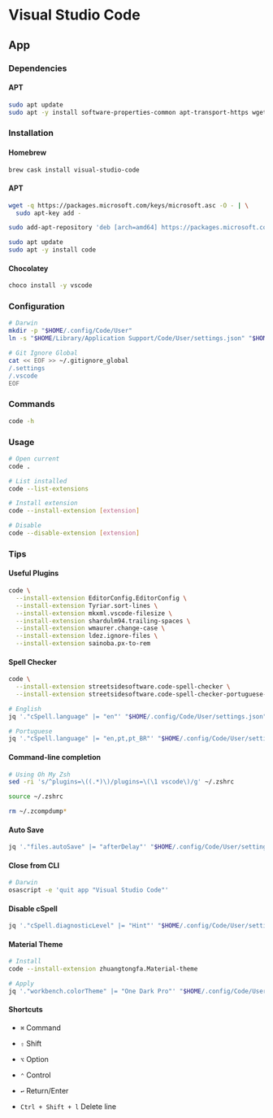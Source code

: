 # Visual Studio Code

## App

### Dependencies

#### APT

```sh
sudo apt update
sudo apt -y install software-properties-common apt-transport-https wget
```

### Installation

#### Homebrew

```sh
brew cask install visual-studio-code
```

#### APT

```sh
wget -q https://packages.microsoft.com/keys/microsoft.asc -O - | \
  sudo apt-key add -

sudo add-apt-repository 'deb [arch=amd64] https://packages.microsoft.com/repos/vscode stable main'
```

```sh
sudo apt update
sudo apt -y install code
```

#### Chocolatey

```sh
choco install -y vscode
```

### Configuration

```sh
# Darwin
mkdir -p "$HOME/.config/Code/User"
ln -s "$HOME/Library/Application Support/Code/User/settings.json" "$HOME/.config/Code/User/settings.json"

# Git Ignore Global
cat << EOF >> ~/.gitignore_global
/.settings
/.vscode
EOF
```

### Commands

```sh
code -h
```

### Usage

```sh
# Open current
code .

# List installed
code --list-extensions

# Install extension
code --install-extension [extension]

# Disable
code --disable-extension [extension]
```

### Tips

#### Useful Plugins

```sh
code \
  --install-extension EditorConfig.EditorConfig \
  --install-extension Tyriar.sort-lines \
  --install-extension mkxml.vscode-filesize \
  --install-extension shardulm94.trailing-spaces \
  --install-extension wmaurer.change-case \
  --install-extension ldez.ignore-files \
  --install-extension sainoba.px-to-rem
```

#### Spell Checker

```sh
code \
  --install-extension streetsidesoftware.code-spell-checker \
  --install-extension streetsidesoftware.code-spell-checker-portuguese-brazilian
```

```sh
# English
jq '."cSpell.language" |= "en"' "$HOME/.config/Code/User/settings.json" | sponge "$HOME/.config/Code/User/settings.json"

# Portuguese
jq '."cSpell.language" |= "en,pt,pt_BR"' "$HOME/.config/Code/User/settings.json" | sponge "$HOME/.config/Code/User/settings.json"
```

#### Command-line completion

```sh
# Using Oh My Zsh
sed -ri 's/^plugins=\((.*)\)/plugins=\(\1 vscode\)/g' ~/.zshrc

source ~/.zshrc

rm ~/.zcompdump*
```

#### Auto Save

```sh
jq '."files.autoSave" |= "afterDelay"' "$HOME/.config/Code/User/settings.json" | sponge "$HOME/.config/Code/User/settings.json"
```

#### Close from CLI

```sh
# Darwin
osascript -e 'quit app "Visual Studio Code"'
```

#### Disable cSpell

```sh
jq '."cSpell.diagnosticLevel" |= "Hint"' "$HOME/.config/Code/User/settings.json" | sponge "$HOME/.config/Code/User/settings.json"
```

#### Material Theme

```sh
# Install
code --install-extension zhuangtongfa.Material-theme

# Apply
jq '."workbench.colorTheme" |= "One Dark Pro"' "$HOME/.config/Code/User/settings.json" | sponge "$HOME/.config/Code/User/settings.json"
```

#### Shortcuts

- `⌘` Command
- `⇧` Shift
- `⌥` Option
- `⌃` Control
- `↩︎` Return/Enter

- `Ctrl + Shift + l` Delete line

